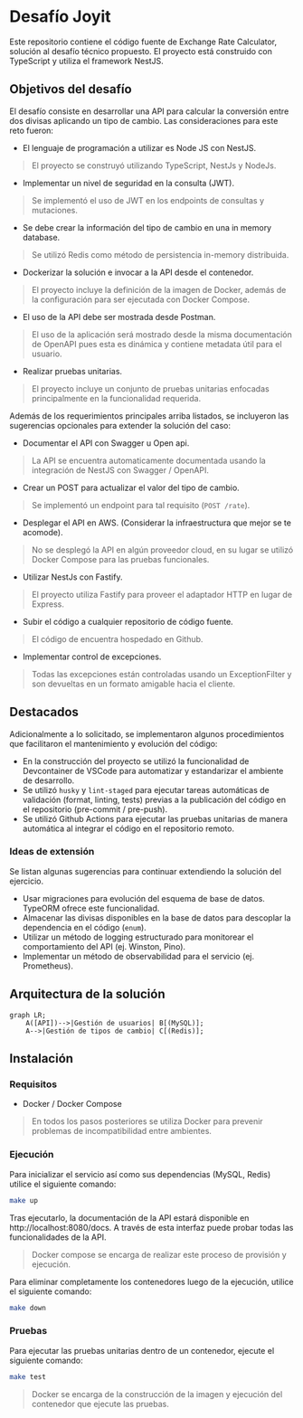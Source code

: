 # Desafío Joyit

Este repositorio contiene el código fuente de Exchange Rate Calculator, solución al desafío técnico propuesto. El proyecto está construido con TypeScript y utiliza el framework NestJS.

## Objetivos del desafío

El desafío consiste en desarrollar una API para calcular la conversión entre dos divisas aplicando un tipo de cambio. Las consideraciones para este reto fueron:

- El lenguaje de programación a utilizar es Node JS con NestJS.

> El proyecto se construyó utilizando TypeScript, NestJs y NodeJs.

- Implementar un nivel de seguridad en la consulta (JWT).

> Se implementó el uso de JWT en los endpoints de consultas y mutaciones.

- Se debe crear la información del tipo de cambio en una in memory database.

> Se utilizó Redis como método de persistencia in-memory distribuida.

- Dockerizar la solución e invocar a la API desde el contenedor.

> El proyecto incluye la definición de la imagen de Docker, además de la configuración para ser ejecutada con Docker Compose.

- El uso de la API debe ser mostrada desde Postman.

> El uso de la aplicación será mostrado desde la misma documentación de OpenAPI pues esta es dinámica y contiene metadata útil para el usuario.

- Realizar pruebas unitarias.

> El proyecto incluye un conjunto de pruebas unitarias enfocadas principalmente en la funcionalidad requerida.

Además de los requerimientos principales arriba listados, se incluyeron las sugerencias opcionales para extender la solución del caso:

- Documentar el API con Swagger u Open api.

> La API se encuentra automaticamente documentada usando la integración de NestJS con Swagger / OpenAPI.

- Crear un POST para actualizar el valor del tipo de cambio.

> Se implementó un endpoint para tal requisito (`POST /rate`).

- Desplegar el API en AWS. (Considerar la infraestructura que mejor se te acomode).

> No se desplegó la API en algún proveedor cloud, en su lugar se utilizó Docker Compose para las pruebas funcionales.

- Utilizar NestJs con Fastify.

> El proyecto utiliza Fastify para proveer el adaptador HTTP en lugar de Express.

- Subir el código a cualquier repositorio de código fuente.

> El código de encuentra hospedado en Github.

- Implementar control de excepciones.

> Todas las excepciones están controladas usando un ExceptionFilter y son devueltas en un formato amigable hacia el cliente.

## Destacados

Adicionalmente a lo solicitado, se implementaron algunos procedimientos que facilitaron el mantenimiento y evolución del código:

- En la construcción del proyecto se utilizó la funcionalidad de Devcontainer de VSCode para automatizar y estandarizar el ambiente de desarrollo.
- Se utilizó `husky` y `lint-staged` para ejecutar tareas automáticas de validación (format, linting, tests) previas a la publicación del código en el repositorio (pre-commit / pre-push).
- Se utilizó Github Actions para ejecutar las pruebas unitarias de manera automática al integrar el código en el repositorio remoto.

### Ideas de extensión

Se listan algunas sugerencias para continuar extendiendo la solución del ejercicio.

- Usar migraciones para evolución del esquema de base de datos. TypeORM ofrece este funcionalidad.
- Almacenar las divisas disponibles en la base de datos para descoplar la dependencia en el código (`enum`).
- Utilizar un método de logging estructurado para monitorear el comportamiento del API (ej. Winston, Pino).
- Implementar un método de observabilidad para el servicio (ej. Prometheus).

## Arquitectura de la solución

```mermaid
graph LR;
    A([API])-->|Gestión de usuarios| B[(MySQL)];
    A-->|Gestión de tipos de cambio| C[(Redis)];
```

## Instalación

### Requisitos

- Docker / Docker Compose

> En todos los pasos posteriores se utiliza Docker para prevenir problemas de incompatibilidad entre ambientes.

### Ejecución

Para inicializar el servicio así como sus dependencias (MySQL, Redis) utilice el siguiente comando:

```zsh
make up
```

Tras ejecutarlo, la documentación de la API estará disponible en http://localhost:8080/docs. A través de esta interfaz puede probar todas las funcionalidades de la API.

> Docker compose se encarga de realizar este proceso de provisión y ejecución.

Para eliminar completamente los contenedores luego de la ejecución, utilice el siguiente comando:

```zsh
make down
```

### Pruebas

Para ejecutar las pruebas unitarias dentro de un contenedor, ejecute el siguiente comando:

```zsh
make test
```

> Docker se encarga de la construcción de la imagen y ejecución del contenedor que ejecute las pruebas.

